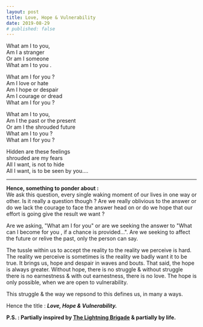```yaml
---
layout: post
title: Love, Hope & Vulnerability
date: 2019-08-29
# published: false
---
```


What am I to you,  
Am I a stranger  
Or am I someone  
What am I to you .  

What am I for you ?  
Am I love or hate  
Am I hope or despair  
Am I courage or dread    
What am I for you ?  

What am I to you,  
Am I the past or the present  
Or am I the shrouded future  
What am I to you ?  
What am I for you ?  

Hidden are these feelings  
shrouded are my fears  
All I want, is not to hide    
All I want, is to be seen by you.... 

---
**Hence, something to ponder about :**  
We ask this question, every single waking moment of our lives in one way or other. Is it really a question though ?
Are we really oblivious to the answer or do we lack the courage to face the answer head on or do we hope that our effort is going give the result we want ?

Are we asking, "What am I for you" 
or are we seeking the answer to "What can I become for you , if a chance is provided...". Are we seeking to affect the future or relive the past, only the person can say.

The tussle within us to accept the reality to the reality 
we perceive is hard. The reality we perceive is sometimes is the reality we badly want it to be true. It brings us, hope and despair in waves and bouts. That said, the hope is always greater. Without hope, there is no struggle & without struggle there is no earnestness & with out earnestness, there is no love. The hope is only possible, when we are open to vulnerability.

This struggle & the way we repsond to this defines us, in many a ways.

Hence the title : ***Love, Hope & Vulnerability.***

**P.S. : Partially inspired by [The Lightning Brigade](https://poets.org/poem/charge-light-brigade) & partially by life.**